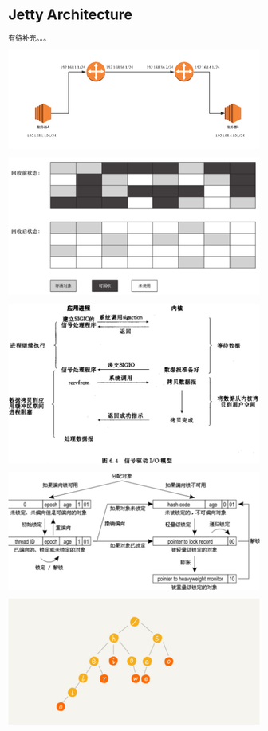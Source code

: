 # Jetty Architecture

有待补充。。。

![](../../.gitbook/assets/image%20%28215%29.png)

![](../../.gitbook/assets/image%20%28143%29.png)

![](../../.gitbook/assets/image%20%2838%29.png)

![](../../.gitbook/assets/image%20%28221%29.png)

![](../../.gitbook/assets/image%20%28199%29.png)



